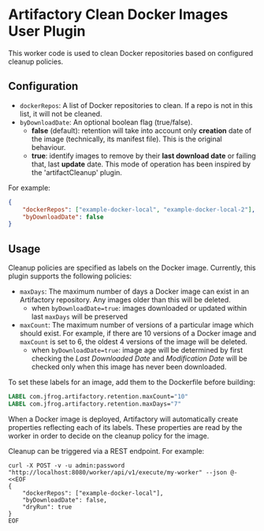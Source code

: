 Artifactory Clean Docker Images User Plugin
===========================================

This worker code is used to clean Docker repositories based on configured cleanup policies.

Configuration
-------------

- `dockerRepos`: A list of Docker repositories to clean. If a repo is not in
  this list, it will not be cleaned.
- `byDownloadDate`: An optional boolean flag (true/false).
    * **false** (default): retention will take into account only **creation** date of the image
      (technically, its manifest file). This is the original behaviour.
    * **true**: identify images to remove by their **last download date** or failing that,
      last **update** date. This mode of operation has been inspired by the 'artifactCleanup'
      plugin.

For example:

```json
{
    "dockerRepos": ["example-docker-local", "example-docker-local-2"],
    "byDownloadDate": false
}
```

Usage
-----

Cleanup policies are specified as labels on the Docker image. Currently, this
plugin supports the following policies:

- `maxDays`: The maximum number of days a Docker image can exist in an
  Artifactory repository. Any images older than this will be deleted.
    * when `byDownloadDate=true`: images downloaded or updated within last `maxDays` will
      be preserved
- `maxCount`: The maximum number of versions of a particular image which should
  exist. For example, if there are 10 versions of a Docker image and `maxCount`
  is set to 6, the oldest 4 versions of the image will be deleted.
    * when `byDownloadDate=true`: image age will be determined by first checking
      the _Last Downloaded Date_ and _Modification Date_ will be checked only when this image has never
      been downloaded.

To set these labels for an image, add them to the Dockerfile before building:

``` dockerfile
LABEL com.jfrog.artifactory.retention.maxCount="10"
LABEL com.jfrog.artifactory.retention.maxDays="7"
```

When a Docker image is deployed, Artifactory will automatically create
properties reflecting each of its labels. These properties are read by the
worker in order to decide on the cleanup policy for the image.

Cleanup can be triggered via a REST endpoint. For example:

```shell
curl -X POST -v -u admin:password "http://localhost:8080/worker/api/v1/execute/my-worker" --json @- <<EOF
{
    "dockerRepos": ["example-docker-local"],
    "byDownloadDate": false,
    "dryRun": true
}
EOF
```
